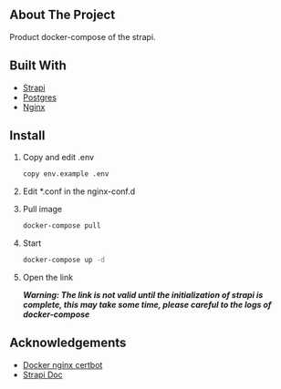 ## About The Project

Product docker-compose of the strapi.

## Built With

* [Strapi](https://strapi.io/)
* [Postgres](https://www.postgresql.org/)
* [Nginx](https://www.nginx.com/)

## Install

1. Copy and edit .env

   ```sh
   copy env.example .env
   ```

2. Edit *.conf in the nginx-conf.d

3. Pull image

   ```sh
   docker-compose pull
   ```

4. Start

   ```sh
   docker-compose up -d
   ```

5. Open the link

   ***Warning:
      The link is not valid until the initialization of strapi is complete,
      this may take some time,
      please careful to the logs of docker-compose***

## Acknowledgements

* [Docker nginx certbot](https://github.com/staticfloat/docker-nginx-certbot)
* [Strapi Doc](https://strapi.io/documentation/v3.x/deployment/nginx-proxy.html)
